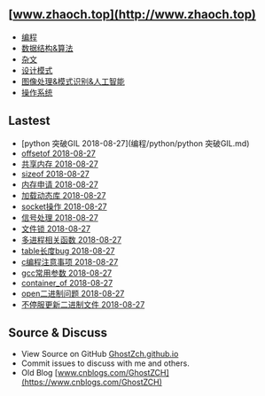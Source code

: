 ## [www.zhaoch.top](http://www.zhaoch.top)
+ [编程](编程)
+ [数据结构&算法](数据结构&算法)
+ [杂文](杂文)
+ [设计模式](设计模式)
+ [图像处理&模式识别&人工智能](图像处理&模式识别&人工智能)
+ [操作系统](操作系统)
## Lastest 
+ [python 突破GIL 2018-08-27](编程/python/python 突破GIL.md)
+ [offsetof 2018-08-27](编程/c_cpp/offsetof.md)
+ [共享内存 2018-08-27](编程/c_cpp/共享内存.md)
+ [sizeof 2018-08-27](编程/c_cpp/sizeof.md)
+ [内存申请 2018-08-27](编程/c_cpp/内存申请.md)
+ [加载动态库 2018-08-27](编程/c_cpp/加载动态库.md)
+ [socket操作 2018-08-27](编程/c_cpp/socket操作.md)
+ [信号处理 2018-08-27](编程/c_cpp/信号处理.md)
+ [文件锁 2018-08-27](编程/c_cpp/文件锁.md)
+ [多进程相关函数 2018-08-27](编程/c_cpp/多进程相关函数.md)
+ [table长度bug 2018-08-27](编程/lua/table长度bug.md)
+ [c编程注意事项 2018-08-27](编程/c_cpp/c编程注意事项.md)
+ [gcc常用参数 2018-08-27](编程/c_cpp/gcc常用参数.md)
+ [container_of 2018-08-27](编程/c_cpp/container_of.md)
+ [open二进制问题 2018-08-27](杂文/open二进制问题.md)
+ [不停服更新二进制文件 2018-08-27](操作系统/linux/不停服更新二进制文件.md)
## Source & Discuss

+ View Source on GitHub [GhostZch.github.io](https://github.com/GhostZCH/GhostZch.github.io/)
+ Commit issues to discuss with me and others.
+ Old Blog [www.cnblogs.com/GhostZCH](https://www.cnblogs.com/GhostZCH)


